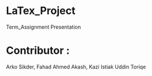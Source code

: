 # LaTex_Project
Term_Assignment Presentation
# Contributor :
  Arko Sikder,
  Fahad Ahmed Akash,
  Kazi Istiak Uddin Toriqe
